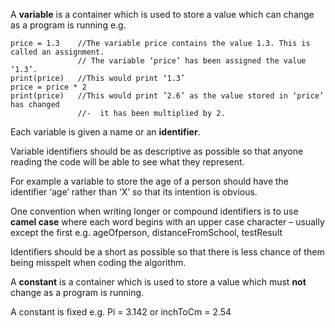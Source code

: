 A **variable** is a container which is used to store a value which can change as a program is running e.g.

```
price = 1.3    //The variable price contains the value 1.3. This is called an assignment. 
               // The variable ‘price’ has been assigned the value ‘1.3’.
print(price)   //This would print ‘1.3’
price = price * 2
print(price)   //This would print ’2.6’ as the value stored in ‘price’ has changed
               //-  it has been multiplied by 2.
```

Each variable is given a name or an **identifier**.

Variable identifiers should be as descriptive as possible so that anyone reading the code will be able to see what they represent.

For example a variable to store the age of a person should have the identifier ‘age’ rather than ‘X’ so that its intention is obvious.

One convention when writing longer or compound identifiers is to use **camel case** where each word begins with an upper case character – usually except the first e.g. ageOfperson, distanceFromSchool, testResult

Identifiers should be a short as possible so that there is less chance of them being misspelt when coding the algorithm.

A **constant** is a container which is used to store a value which must **not** change as a program is running.

A constant is fixed e.g. Pi = 3.142 or inchToCm = 2.54